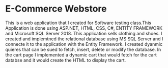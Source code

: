# E-Commerce Webstore
This is a web application that I created for Software testing class.This Application is done using ASP.NET, HTML, CSS, C#, ENTITY FRAMEWORK and Microsoft SQL Server 2018. This application sells clothing and shoes. I created and implemtned the relational database using MS SQL Server and I connecte it to the application with the Entity Framework. I created dyanmic quieres that can be sued to fetch, insert, delete or modify the database. In the cart page I implemented a dynamic cart that would fetch for the cart databse and it would create the HTML to display the cart. 

